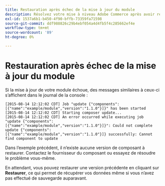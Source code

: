 ```yaml
---
title: Restauration après échec de la mise à jour du module
description: Résolvez votre mise à niveau Adobe Commerce après avoir rencontré une erreur de mise à jour de module.
exl-id: 1537a6b1-b450-4f90-bffb-73359fa71598
source-git-commit: ddf988826c29b4ebf054a4d4fb5f4c285662ef4e
workflow-type: tm+mt
source-wordcount: '89'
ht-degree: 0%

---
```


# Restauration après échec de la mise à jour du module

Si la mise à jour de votre module échoue, des messages similaires à ceux-ci s’affichent dans le journal de la console :

```terminal
[2015-08-14 12:12:02 CDT] Job "update {"components":[{"name":"example/module","version":"1.1.0"}]}" has been started
[2015-08-14 12:12:02 CDT] Starting composer update...
[2015-08-14 12:12:02 CDT] An error occurred while executing job "update {"components":
[{"name":"example/module","version":"1.1.0"}]}": Could not complete update {"components":
[{"name":"example/module","version":"1.1.0"}]} successfully: Cannot find component to update
```

Dans l’exemple précédent, il n’existe aucune version de composant à restaurer. Contactez le fournisseur du composant ou essayez de résoudre le problème vous-même.

En attendant, vous pouvez restaurer une version précédente en cliquant sur **Restaurer**, ce qui permet de récupérer vos données même si vous n’avez pas effectué de sauvegarde auparavant.
